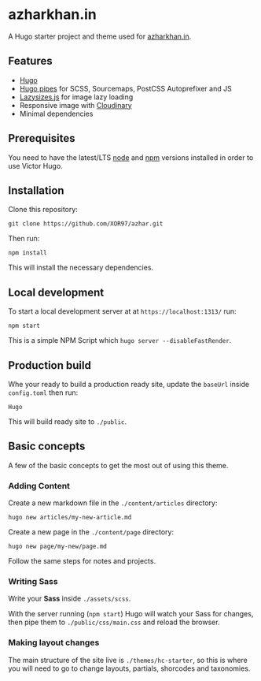 # azharkhan.in

A Hugo starter project and theme used for [azharkhan.in](https://azharkhan.in/).

## Features

- [Hugo](https://gohugo.io/)
- [Hugo pipes](https://gohugo.io/hugo-pipes/) for SCSS, Sourcemaps, PostCSS Autoprefixer and JS
- [Lazysizes.js](https://github.com/aFarkas/lazysizes) for image lazy loading
- Responsive image with [Cloudinary](https://cloudinary.com/documentation/responsive_images#automating_responsive_images_with_javascript)
- Minimal dependencies

## Prerequisites

You need to have the latest/LTS [node](https://nodejs.org/en/download/) and [npm](https://www.npmjs.com/get-npm) versions installed in order to use Victor Hugo.

## Installation

Clone this repository:

```
git clone https://github.com/XOR97/azhar.git
```

Then run:

```
npm install
```

This will install the necessary dependencies.

## Local development

To start a local development server at at `https://localhost:1313/` run:

```
npm start
```

This is a simple NPM Script which `hugo server --disableFastRender`. 

## Production build

Whe your ready to build a production ready site, update the `baseUrl` inside `config.toml` then run:

```
Hugo
```

This will build  ready site to `./public`.

## Basic concepts

A few of the basic concepts to get the most out of using this theme.

### Adding Content

Create a new markdown file in the `./content/articles` directory:

```
hugo new articles/my-new-article.md
```

Create a new page in the `./content/page` directory:

```
hugo new page/my-new/page.md
```

Follow the same steps for notes and projects.

### Writing Sass

Write your **Sass** inside `./assets/scss`. 

With the server running (`npm start`) Hugo will watch your Sass for changes, then pipe them to `./public/css/main.css` and reload the browser.


### Making layout changes

The main structure of the site live is `./themes/hc-starter`, so this is where you will need to go to change layouts, partials, shorcodes and taxonomies.

